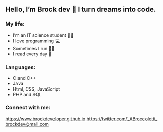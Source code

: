 ## Hello, I’m Brock dev 👋 I turn dreams into code.

### My life:

- I’m an IT science student 🧑‍🎓
- I love programming 💻
- Sometimes I run 🏃‍♂️
- I read every day 📖

### Languages:

- C and C++
- Java
- Html, CSS, JavaScript
- PHP and SQL

### Connect with me:

<https://www.brockdeveloper.github.io>
<https://twitter.com/_ABroccoletti_>
<brockdev@mail.com>
